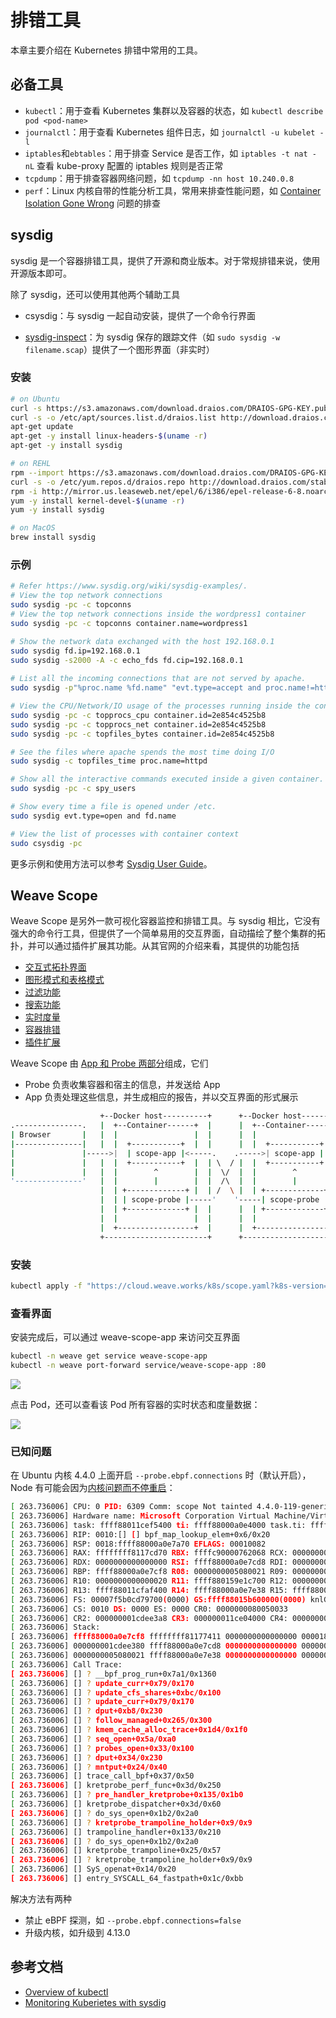 # 排错工具

本章主要介绍在 Kubernetes 排错中常用的工具。

## 必备工具

* `kubectl`：用于查看 Kubernetes 集群以及容器的状态，如 `kubectl describe pod <pod-name>`
* `journalctl`：用于查看 Kubernetes 组件日志，如 `journalctl -u kubelet -l`
* `iptables`和`ebtables`：用于排查 Service 是否工作，如 `iptables -t nat -nL` 查看 kube-proxy 配置的 iptables 规则是否正常
* `tcpdump`：用于排查容器网络问题，如 `tcpdump -nn host 10.240.0.8`
* `perf`：Linux 内核自带的性能分析工具，常用来排查性能问题，如 [Container Isolation Gone Wrong](https://dzone.com/articles/container-isolation-gone-wrong) 问题的排查

## sysdig

sysdig 是一个容器排错工具，提供了开源和商业版本。对于常规排错来说，使用开源版本即可。

除了 sysdig，还可以使用其他两个辅助工具

* csysdig：与 sysdig 一起自动安装，提供了一个命令行界面


* [sysdig-inspect](https://github.com/draios/sysdig-inspect)：为 sysdig 保存的跟踪文件（如 `sudo sysdig -w filename.scap`）提供了一个图形界面（非实时）

### 安装

```sh
# on Ubuntu
curl -s https://s3.amazonaws.com/download.draios.com/DRAIOS-GPG-KEY.public | apt-key add -
curl -s -o /etc/apt/sources.list.d/draios.list http://download.draios.com/stable/deb/draios.list
apt-get update
apt-get -y install linux-headers-$(uname -r)
apt-get -y install sysdig

# on REHL
rpm --import https://s3.amazonaws.com/download.draios.com/DRAIOS-GPG-KEY.public
curl -s -o /etc/yum.repos.d/draios.repo http://download.draios.com/stable/rpm/draios.repo
rpm -i http://mirror.us.leaseweb.net/epel/6/i386/epel-release-6-8.noarch.rpm
yum -y install kernel-devel-$(uname -r)
yum -y install sysdig

# on MacOS
brew install sysdig
```

### 示例

```sh
# Refer https://www.sysdig.org/wiki/sysdig-examples/.
# View the top network connections
sudo sysdig -pc -c topconns
# View the top network connections inside the wordpress1 container
sudo sysdig -pc -c topconns container.name=wordpress1

# Show the network data exchanged with the host 192.168.0.1
sudo sysdig fd.ip=192.168.0.1
sudo sysdig -s2000 -A -c echo_fds fd.cip=192.168.0.1
 
# List all the incoming connections that are not served by apache.
sudo sysdig -p"%proc.name %fd.name" "evt.type=accept and proc.name!=httpd"

# View the CPU/Network/IO usage of the processes running inside the container.
sudo sysdig -pc -c topprocs_cpu container.id=2e854c4525b8
sudo sysdig -pc -c topprocs_net container.id=2e854c4525b8
sudo sysdig -pc -c topfiles_bytes container.id=2e854c4525b8

# See the files where apache spends the most time doing I/O
sudo sysdig -c topfiles_time proc.name=httpd

# Show all the interactive commands executed inside a given container.
sudo sysdig -pc -c spy_users 

# Show every time a file is opened under /etc.
sudo sysdig evt.type=open and fd.name

# View the list of processes with container context
sudo csysdig -pc
```

更多示例和使用方法可以参考 [Sysdig User Guide](https://github.com/draios/sysdig/wiki/Sysdig-User-Guide)。

## Weave Scope

Weave Scope 是另外一款可视化容器监控和排错工具。与 sysdig 相比，它没有强大的命令行工具，但提供了一个简单易用的交互界面，自动描绘了整个集群的拓扑，并可以通过插件扩展其功能。从其官网的介绍来看，其提供的功能包括

- [交互式拓扑界面](https://www.weave.works/docs/scope/latest/features/#topology-mapping)
- [图形模式和表格模式](https://www.weave.works/docs/scope/latest/features/#mode)
- [过滤功能](https://www.weave.works/docs/scope/latest/features/#flexible-filtering)
- [搜索功能](https://www.weave.works/docs/scope/latest/features/#powerful-search)
- [实时度量](https://www.weave.works/docs/scope/latest/features/#real-time-app-and-container-metrics)
- [容器排错](https://www.weave.works/docs/scope/latest/features/#interact-with-and-manage-containers)
- [插件扩展](https://www.weave.works/docs/scope/latest/features/#custom-plugins)

Weave Scope 由 [App 和 Probe 两部分](https://www.weave.works/docs/scope/latest/how-it-works)组成，它们

- Probe 负责收集容器和宿主的信息，并发送给 App
- App 负责处理这些信息，并生成相应的报告，并以交互界面的形式展示

```sh
                    +--Docker host----------+      +--Docker host----------+
.---------------.   |  +--Container------+  |      |  +--Container------+  |
| Browser       |   |  |                 |  |      |  |                 |  |
|---------------|   |  |  +-----------+  |  |      |  |  +-----------+  |  |
|               |----->|  | scope-app |<-----.    .----->| scope-app |  |  |
|               |   |  |  +-----------+  |  | \  / |  |  +-----------+  |  |
|               |   |  |        ^        |  |  \/  |  |        ^        |  |
'---------------'   |  |        |        |  |  /\  |  |        |        |  |
                    |  | +-------------+ |  | /  \ |  | +-------------+ |  |
                    |  | | scope-probe |-----'    '-----| scope-probe | |  |
                    |  | +-------------+ |  |      |  | +-------------+ |  |
                    |  |                 |  |      |  |                 |  |
                    |  +-----------------+  |      |  +-----------------+  |
                    +-----------------------+      +-----------------------+
```

### 安装

```sh
kubectl apply -f "https://cloud.weave.works/k8s/scope.yaml?k8s-version=$(kubectl version | base64 | tr -d '\n')&k8s-service-type=LoadBalancer"
```

### 查看界面

安装完成后，可以通过 weave-scope-app 来访问交互界面

```sh
kubectl -n weave get service weave-scope-app
kubectl -n weave port-forward service/weave-scope-app :80
```

![](images/weave-scope.png)

点击 Pod，还可以查看该 Pod 所有容器的实时状态和度量数据：

![](images/scope-pod.png)

### 已知问题

在 Ubuntu 内核 4.4.0 上面开启 `--probe.ebpf.connections` 时（默认开启），Node 有可能会因为[内核问题而不停重启](https://github.com/weaveworks/scope/issues/3131)：

```sh
[ 263.736006] CPU: 0 PID: 6309 Comm: scope Not tainted 4.4.0-119-generic #143-Ubuntu
[ 263.736006] Hardware name: Microsoft Corporation Virtual Machine/Virtual Machine, BIOS 090007 06/02/2017
[ 263.736006] task: ffff88011cef5400 ti: ffff88000a0e4000 task.ti: ffff88000a0e4000
[ 263.736006] RIP: 0010:[] [] bpf_map_lookup_elem+0x6/0x20
[ 263.736006] RSP: 0018:ffff88000a0e7a70 EFLAGS: 00010082
[ 263.736006] RAX: ffffffff8117cd70 RBX: ffffc90000762068 RCX: 0000000000000000
[ 263.736006] RDX: 0000000000000000 RSI: ffff88000a0e7cd8 RDI: 000000001cdee380
[ 263.736006] RBP: ffff88000a0e7cf8 R08: 0000000005080021 R09: 0000000000000000
[ 263.736006] R10: 0000000000000020 R11: ffff880159e1c700 R12: 0000000000000000
[ 263.736006] R13: ffff88011cfaf400 R14: ffff88000a0e7e38 R15: ffff88000a0f8800
[ 263.736006] FS: 00007f5b0cd79700(0000) GS:ffff88015b600000(0000) knlGS:0000000000000000
[ 263.736006] CS: 0010 DS: 0000 ES: 0000 CR0: 0000000080050033
[ 263.736006] CR2: 000000001cdee3a8 CR3: 000000011ce04000 CR4: 0000000000040670
[ 263.736006] Stack:
[ 263.736006] ffff88000a0e7cf8 ffffffff81177411 0000000000000000 00001887000018a5
[ 263.736006] 000000001cdee380 ffff88000a0e7cd8 0000000000000000 0000000000000000
[ 263.736006] 0000000005080021 ffff88000a0e7e38 0000000000000000 0000000000000046
[ 263.736006] Call Trace:
[ 263.736006] [] ? __bpf_prog_run+0x7a1/0x1360
[ 263.736006] [] ? update_curr+0x79/0x170
[ 263.736006] [] ? update_cfs_shares+0xbc/0x100
[ 263.736006] [] ? update_curr+0x79/0x170
[ 263.736006] [] ? dput+0xb8/0x230
[ 263.736006] [] ? follow_managed+0x265/0x300
[ 263.736006] [] ? kmem_cache_alloc_trace+0x1d4/0x1f0
[ 263.736006] [] ? seq_open+0x5a/0xa0
[ 263.736006] [] ? probes_open+0x33/0x100
[ 263.736006] [] ? dput+0x34/0x230
[ 263.736006] [] ? mntput+0x24/0x40
[ 263.736006] [] trace_call_bpf+0x37/0x50
[ 263.736006] [] kretprobe_perf_func+0x3d/0x250
[ 263.736006] [] ? pre_handler_kretprobe+0x135/0x1b0
[ 263.736006] [] kretprobe_dispatcher+0x3d/0x60
[ 263.736006] [] ? do_sys_open+0x1b2/0x2a0
[ 263.736006] [] ? kretprobe_trampoline_holder+0x9/0x9
[ 263.736006] [] trampoline_handler+0x133/0x210
[ 263.736006] [] ? do_sys_open+0x1b2/0x2a0
[ 263.736006] [] kretprobe_trampoline+0x25/0x57
[ 263.736006] [] ? kretprobe_trampoline_holder+0x9/0x9
[ 263.736006] [] SyS_openat+0x14/0x20
[ 263.736006] [] entry_SYSCALL_64_fastpath+0x1c/0xbb
```

解决方法有两种

- 禁止 eBPF 探测，如 `--probe.ebpf.connections=false`
- 升级内核，如升级到 4.13.0

## 参考文档

- [Overview of kubectl](https://kubernetes.io/docs/reference/kubectl/overview/)
- [Monitoring Kuberietes with sysdig](https://sysdig.com/blog/kubernetes-service-discovery-docker/)